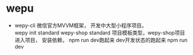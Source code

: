 # wepu

- wepy-cli 微信官方MVVM框架， 开发中大型小程序项目。  
  wepy init standard wepy-shop
  standard 项目模板类型，wepy-shop项目
  进入项目， 安装依赖， npm run dev跑起来
  dev开发状态的跑起来
  npm run dev